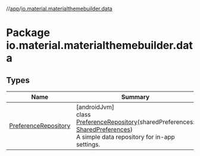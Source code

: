 //[app](../../index.md)/[io.material.materialthemebuilder.data](index.md)

# Package io.material.materialthemebuilder.data

## Types

| Name | Summary |
|---|---|
| [PreferenceRepository](-preference-repository/index.md) | [androidJvm]<br>class [PreferenceRepository](-preference-repository/index.md)(sharedPreferences: [SharedPreferences](https://developer.android.com/reference/kotlin/android/content/SharedPreferences.html))<br>A simple data repository for in-app settings. |
